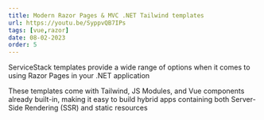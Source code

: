 ```yaml
---
title: Modern Razor Pages & MVC .NET Tailwind templates
url: https://youtu.be/SyppvQB7IPs
tags: [vue,razor]
date: 08-02-2023
order: 5
---
```


ServiceStack templates provide a wide range of options when it comes to using Razor Pages in your .NET application

These templates come with Tailwind, JS Modules, and Vue components already built-in, making it easy to build 
hybrid apps containing both Server-Side Rendering (SSR) and static resources
